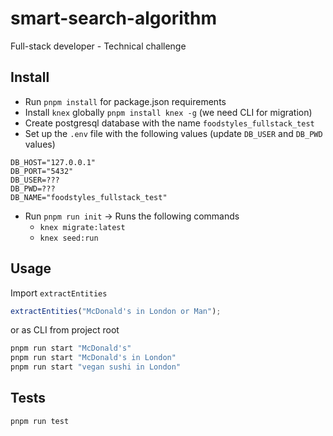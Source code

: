 # smart-search-algorithm

Full-stack developer - Technical challenge

## Install

- Run `pnpm install` for package.json requirements
- Install `knex` globally `pnpm install knex -g` (we need CLI for migration)
- Create postgresql database with the name `foodstyles_fullstack_test`
- Set up the `.env` file with the following values (update `DB_USER` and `DB_PWD` values)

```
DB_HOST="127.0.0.1"
DB_PORT="5432"
DB_USER=???
DB_PWD=???
DB_NAME="foodstyles_fullstack_test"
```

- Run `pnpm run init` -> Runs the following commands
  - `knex migrate:latest`
  - `knex seed:run`

## Usage

Import `extractEntities`

```javascript
extractEntities("McDonald's in London or Man");
```

or as CLI from project root

```bash
pnpm run start "McDonald's"
pnpm run start "McDonald's in London"
pnpm run start "vegan sushi in London"
```

## Tests

`pnpm run test`
